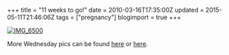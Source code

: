 +++
title = "11 weeks to go!"
date = 2010-03-16T17:35:00Z
updated = 2015-05-11T21:46:06Z
tags = ["pregnancy"]
blogimport = true 
+++

[![IMG_6500](https://latc.s3.amazonaws.com/wp-content/uploads/2010/03/IMG_6500.jpg "IMG_6500")](https://latc.s3.amazonaws.com/wp-content/uploads/2010/03/IMG_6500.jpg) 

More Wednesday pics can be found [here](http://sevenclowncircus.com/) or [here](http://www.fiveminutesformom.com).
